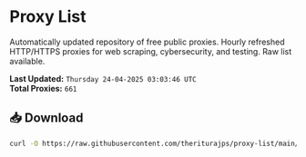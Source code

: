 # Proxy List

Automatically updated repository of free public proxies. Hourly refreshed HTTP/HTTPS proxies for web scraping, cybersecurity, and testing. Raw list available.

**Last Updated:** `Thursday 24-04-2025 03:03:46 UTC`  
**Total Proxies:** `661`

## 📥 Download
```bash
curl -O https://raw.githubusercontent.com/theriturajps/proxy-list/main/proxies.txt
